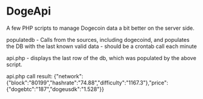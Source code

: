 DogeApi
=======

A few PHP scripts to manage Dogecoin data a bit better on the server side.

populatedb - Calls from the sources, including dogecoind, and populates the DB with the last known valid data - should be a crontab call each minute

api.php - displays the last row of the db, which was populated by the above script.

api.php call result: {"network":{"block":"80199","hashrate":"74.88","difficulty":"1167.3"},"price":{"dogebtc":"187","dogeusdk":"1.528"}}
